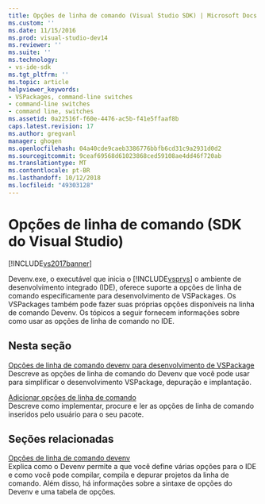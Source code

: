 ```yaml
---
title: Opções de linha de comando (Visual Studio SDK) | Microsoft Docs
ms.custom: ''
ms.date: 11/15/2016
ms.prod: visual-studio-dev14
ms.reviewer: ''
ms.suite: ''
ms.technology:
- vs-ide-sdk
ms.tgt_pltfrm: ''
ms.topic: article
helpviewer_keywords:
- VSPackages, command-line switches
- command-line switches
- command line, switches
ms.assetid: 0a22516f-f60e-4476-ac5b-f41e5ffaaf8b
caps.latest.revision: 17
ms.author: gregvanl
manager: ghogen
ms.openlocfilehash: 04a40cde9caeb3386776bbfb6cd31c9a2931d0d2
ms.sourcegitcommit: 9ceaf69568d61023868ced59108ae4dd46f720ab
ms.translationtype: MT
ms.contentlocale: pt-BR
ms.lasthandoff: 10/12/2018
ms.locfileid: "49303128"
---
```

# <a name="command-line-switches-visual-studio-sdk"></a>Opções de linha de comando (SDK do Visual Studio)
[!INCLUDE[vs2017banner](../includes/vs2017banner.md)]

Devenv.exe, o executável que inicia o [!INCLUDE[vsprvs](../includes/vsprvs-md.md)] o ambiente de desenvolvimento integrado (IDE), oferece suporte a opções de linha de comando especificamente para desenvolvimento de VSPackages. Os VSPackages também pode fazer suas próprias opções disponíveis na linha de comando Devenv. Os tópicos a seguir fornecem informações sobre como usar as opções de linha de comando no IDE.  
  
## <a name="in-this-section"></a>Nesta seção  
 [Opções de linha de comando devenv para desenvolvimento de VSPackage](../extensibility/devenv-command-line-switches-for-vspackage-development.md)  
 Descreve as opções de linha de comando do Devenv que você pode usar para simplificar o desenvolvimento VSPackage, depuração e implantação.  
  
 [Adicionar opções de linha de comando](../extensibility/adding-command-line-switches.md)  
 Descreve como implementar, procure e ler as opções de linha de comando inseridos pelo usuário para o seu pacote.  
  
## <a name="related-sections"></a>Seções relacionadas  
 [Opções de linha de comando devenv](../ide/reference/devenv-command-line-switches.md)  
 Explica como o Devenv permite a que você define várias opções para o IDE e como você pode compilar, compila e depurar projetos da linha de comando. Além disso, há informações sobre a sintaxe de opções do Devenv e uma tabela de opções.

